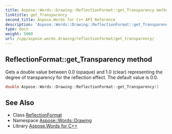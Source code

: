 ```yaml
---
title: Aspose::Words::Drawing::ReflectionFormat::get_Transparency method
linktitle: get_Transparency
second_title: Aspose.Words for C++ API Reference
description: 'Aspose::Words::Drawing::ReflectionFormat::get_Transparency method. Gets a double value between 0.0 (opaque) and 1.0 (clear) representing the degree of transparency for the reflection effect. The default value is 0.0 in C++.'
type: docs
weight: 5000
url: /cpp/aspose.words.drawing/reflectionformat/get_transparency/
---
```

## ReflectionFormat::get_Transparency method


Gets a double value between 0.0 (opaque) and 1.0 (clear) representing the degree of transparency for the reflection effect. The default value is 0.0.

```cpp
double Aspose::Words::Drawing::ReflectionFormat::get_Transparency()
```

## See Also

* Class [ReflectionFormat](../)
* Namespace [Aspose::Words::Drawing](../../)
* Library [Aspose.Words for C++](../../../)

